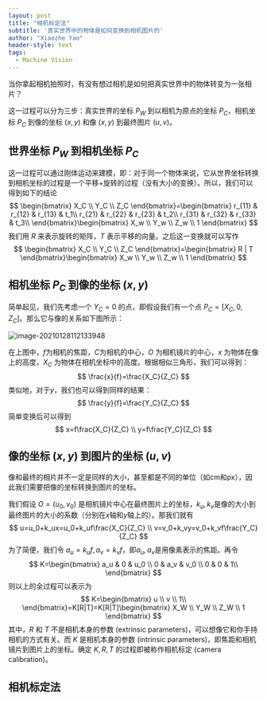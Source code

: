 ```yaml
---
layout: post
title: "相机标定法"
subtitle: '真实世界中的物体是如何变换到相机图片的'
author: "Xiaozhe Yao"
header-style: text
tags:
  - Machine Vision
---
```


当你拿起相机拍照时，有没有想过相机是如何把真实世界中的物体转变为一张相片？

这一过程可以分为三步：真实世界的坐标 $P_W$ 到以相机为原点的坐标 $P_C$，相机坐标 $P_C$ 到像的坐标 $(x,y)$ 和像 $(x,y)$ 到最终图片 $(u,v)$。

## 世界坐标 $P_W$ 到相机坐标 $P_C$

这一过程可以通过刚体运动来建模，即：对于同一个物体来说，它从世界坐标转换到相机坐标的过程是一个平移+旋转的过程（没有大小的变换）。所以，我们可以得到如下的结论
$$
\begin{bmatrix}
X_C \\
Y_C \\
Z_C
\end{bmatrix}=\begin{bmatrix}
r_{11} & r_{12} & r_{13} & t_1\\
r_{21} & r_{22} & r_{23} & t_2\\
r_{31} & r_{32} & r_{33} & t_3\\
\end{bmatrix}\begin{bmatrix}
X_w \\
Y_w \\
Z_w \\
1
\end{bmatrix}
$$
我们用 $R$ 来表示旋转的矩阵，$T$ 表示平移的向量。之后这一变换就可以写作
$$
\begin{bmatrix}
X_C \\
Y_C \\
Z_C
\end{bmatrix}=\begin{bmatrix}
R | T
\end{bmatrix}\begin{bmatrix}
X_w \\
Y_w \\
Z_w \\
1
\end{bmatrix}
$$

## 相机坐标 $P_C$ 到像的坐标 $(x,y)$

简单起见，我们先考虑一个 $Y_C=0$ 的点，即假设我们有一个点 $P_C=[X_C,0,Z_C]$。那么它与像的关系如下图所示：

![image-20210128112133948](https://i.loli.net/2021/01/28/UdXns96C2ObMiPt.png)

在上图中，$f$为相机的焦距，$C$为相机的中心，$O$ 为相机镜片的中心，$x$ 为物体在像上的高度，$X_C$ 为物体在相机坐标中的高度。根据相似三角形，我们可以得到：
$$
\frac{x}{f}=\frac{X_C}{Z_C}
$$
类似地，对于$y$，我们也可以得到同样的结果：
$$
\frac{y}{f}=\frac{Y_C}{Z_C}
$$
简单变换后可以得到
$$
x=f\frac{X_C}{Z_C} \\
y=f\frac{Y_C}{Z_C}
$$

## 像的坐标 $(x,y)$ 到图片的坐标 $(u,v)$

像和最终的相片并不一定是同样的大小，甚至都是不同的单位（如cm和px），因此我们需要把像的坐标转换到图片的坐标。

我们假设 $O=(u_0,v_0)$ 是相机镜片中心在最终图片上的坐标，$k_u, k_v$是像的大小到最终图片的大小的系数（分别在$x$轴和$y$轴上的）。那我们就有
$$
u=u_0+k_ux=u_0+k_uf\frac{X_C}{Z_C} \\
v=v_0+k_vy=v_0+k_vf\frac{Y_C}{Z_C}
$$
为了简便，我们令 $a_u=k_uf, a_v=k_vf$，即$a_u,a_v$是用像素表示的焦距。再令
$$
K=\begin{bmatrix}
a_u & 0 & u_0 \\
0 & a_v & v_0 \\
0 & 0 & 1\\
\end{bmatrix}
$$
则以上的全过程可以表示为
$$
K=\begin{bmatrix}
u \\
v \\
1\\
\end{bmatrix}=K[R|T]=K[R|T]\begin{bmatrix}
X_W \\
Y_W \\
Z_W \\
1
\end{bmatrix}
$$
其中，$R$ 和 $T$ 不是相机本身的参数 (extrinsic parameters)，可以想像它和你手持相机的方式有关。而 $K$ 是相机本身的参数 (intrinsic parameters)，即焦距和相机镜片到图片上的坐标。确定 $K, R, T$ 的过程即被称作相机标定 (camera calibration)。

## 相机标定法



